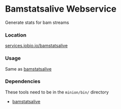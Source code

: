 # Bamstatsalive Webservice
Generate stats for bam streams

### Location
[services.iobio.io/bamstatsalive](http://services.iobio.io/bamstatsalive)

### Usage
Same as [bamstatsalive](https://github.com/yiq/bamstatsAlive)

### Dependencies
These tools need to be in the ```minion/bin/``` directory
 * [bamstatsalive](https://github.com/yiq/bamstatsAlive)